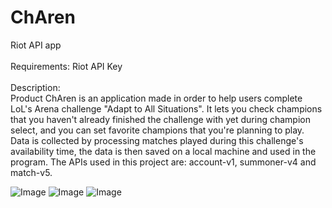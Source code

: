 # ChAren
Riot API app
<br><br>
Requirements: Riot API Key
<br><br>
Description:
<br>
Product ChAren is an application made in order to help users complete LoL's Arena challenge "Adapt to All Situations". It lets you check champions that you haven't already finished the challenge with yet during champion select, and you can set favorite champions that you're planning to play. Data is collected by processing matches played during this challenge's availability time, the data is then saved on a local machine and used in the program. The APIs used in this project are: account-v1, summoner-v4 and match-v5.

![Image](https://github.com/user-attachments/assets/6f0c00ed-c490-455d-ae1e-b3a9bc0e9af9)
![Image](https://github.com/user-attachments/assets/b2ee8c19-4b89-4b8c-95d6-bd63dc74ff04)
![Image](https://github.com/user-attachments/assets/3f34231f-edf5-480c-b0ee-5e8d86fcc235)
